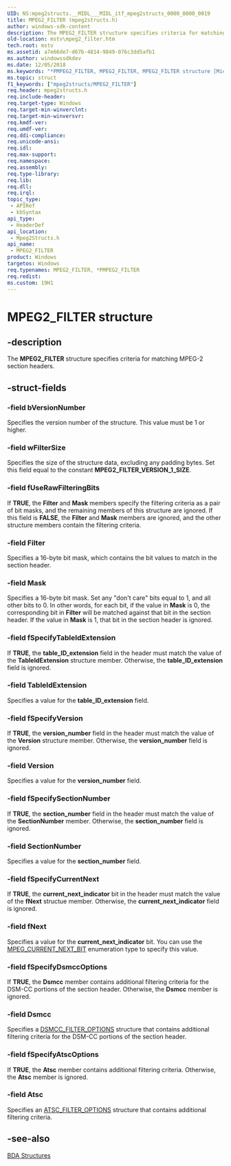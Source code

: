 ```yaml
---
UID: NS:mpeg2structs.__MIDL___MIDL_itf_mpeg2structs_0000_0000_0019
title: MPEG2_FILTER (mpeg2structs.h)
author: windows-sdk-content
description: The MPEG2_FILTER structure specifies criteria for matching MPEG-2 section headers.
old-location: mstv\mpeg2_filter.htm
tech.root: mstv
ms.assetid: a7e66de7-d67b-4814-9849-076c3dd5afb1
ms.author: windowssdkdev
ms.date: 12/05/2018
ms.keywords: "*PMPEG2_FILTER, MPEG2_FILTER, MPEG2_FILTER structure [Microsoft TV Technologies], PMPEG2_FILTER, PMPEG2_FILTER structure pointer [Microsoft TV Technologies], mpeg2structs/MPEG2_FILTER, mpeg2structs/PMPEG2_FILTER, mstv.mpeg2_filter"
ms.topic: struct
f1_keywords: ["mpeg2structs/MPEG2_FILTER"]
req.header: mpeg2structs.h
req.include-header: 
req.target-type: Windows
req.target-min-winverclnt: 
req.target-min-winversvr: 
req.kmdf-ver: 
req.umdf-ver: 
req.ddi-compliance: 
req.unicode-ansi: 
req.idl: 
req.max-support: 
req.namespace: 
req.assembly: 
req.type-library: 
req.lib: 
req.dll: 
req.irql: 
topic_type:
 - APIRef
 - kbSyntax
api_type:
 - HeaderDef
api_location:
 - Mpeg2Structs.h
api_name:
 - MPEG2_FILTER
product: Windows
targetos: Windows
req.typenames: MPEG2_FILTER, *PMPEG2_FILTER
req.redist: 
ms.custom: 19H1
---
```


# MPEG2_FILTER structure


## -description


The <b>MPEG2_FILTER</b> structure specifies criteria for matching MPEG-2 section headers.
        


## -struct-fields




### -field bVersionNumber

Specifies the version number of the structure. This value must be 1 or higher.
          


### -field wFilterSize

Specifies the size of the structure data, excluding any padding bytes. Set this field equal to the constant <b>MPEG2_FILTER_VERSION_1_SIZE</b>.
          


### -field fUseRawFilteringBits

If <b>TRUE</b>, the <b>Filter</b> and <b>Mask</b> members specify the filtering criteria as a pair of bit masks, and the remaining members of this structure are ignored. If this field is <b>FALSE</b>, the <b>Filter</b> and <b>Mask</b> members are ignored, and the other structure members contain the filtering criteria.
          


### -field Filter

Specifies a 16-byte bit mask, which contains the bit values to match in the section header.
          


### -field Mask

Specifies a 16-byte bit mask. Set any "don't care" bits equal to 1, and all other bits to 0. In other words, for each bit, if the value in <b>Mask</b> is 0, the corresponding bit in <b>Filter</b> will be matched against that bit in the section header. If the value in <b>Mask</b> is 1, that bit in the section header is ignored.
          


### -field fSpecifyTableIdExtension

If <b>TRUE</b>, the <b>table_ID_extension</b> field in the header must match the value of the <b>TableIdExtension</b> structure member. Otherwise, the <b>table_ID_extension</b> field is ignored.
          


### -field TableIdExtension

Specifies a value for the <b>table_ID_extension</b> field.
          


### -field fSpecifyVersion

If <b>TRUE</b>, the <b>version_number</b> field in the header must match the value of the <b>Version</b> structure member. Otherwise, the <b>version_number</b> field is ignored.
          


### -field Version

Specifies a value for the <b>version_number</b> field.
          


### -field fSpecifySectionNumber

If <b>TRUE</b>, the <b>section_number</b> field in the header must match the value of the <b>SectionNumber</b> member. Otherwise, the <b>section_number</b> field is ignored.
          


### -field SectionNumber

Specifies a value for the <b>section_number</b> field.
          


### -field fSpecifyCurrentNext

If <b>TRUE</b>, the <b>current_next_indicator</b> bit in the header must match the value of the <b>fNext</b> structue member. Otherwise, the <b>current_next_indicator</b> field is ignored.
          


### -field fNext

Specifies a value for the <b>current_next_indicator</b> bit. You can use the <a href="https://docs.microsoft.com/previous-versions/windows/desktop/api/mpeg2structs/ne-mpeg2structs-__midl___midl_itf_mpeg2structs_0000_0000_0004">MPEG_CURRENT_NEXT_BIT</a> enumeration type to specify this value.
          


### -field fSpecifyDsmccOptions

If <b>TRUE</b>, the <b>Dsmcc</b> member contains additional filtering criteria for the DSM-CC portions of the section header. Otherwise, the <b>Dsmcc</b> member is ignored.
          


### -field Dsmcc

Specifies a <a href="https://docs.microsoft.com/previous-versions/windows/desktop/api/mpeg2structs/ns-mpeg2structs-__midl___midl_itf_mpeg2structs_0000_0000_0016">DSMCC_FILTER_OPTIONS</a> structure that contains additional filtering criteria for the DSM-CC portions of the section header.
          


### -field fSpecifyAtscOptions

If <b>TRUE</b>, the <b>Atsc</b> member contains additional filtering criteria. Otherwise, the <b>Atsc</b> member is ignored.
          


### -field Atsc

Specifies an <a href="https://docs.microsoft.com/previous-versions/windows/desktop/api/mpeg2structs/ns-mpeg2structs-__midl___midl_itf_mpeg2structs_0000_0000_0017">ATSC_FILTER_OPTIONS</a> structure that contains additional filtering criteria.
          


## -see-also




<a href="https://docs.microsoft.com/previous-versions/windows/desktop/mstv/bda-structures">BDA Structures</a>
 

 

